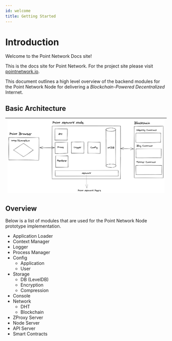 ```yaml
---
id: welcome
title: Getting Started
---
```


# Introduction

Welcome to the Point Network Docs site!

This is the docs site for Point Network. For the project site please visit [pointnetwork.io](http://pointnetwork.io).

This document outlines a high level overview of the backend modules for the Point Network Node for delivering a *Blockchain-Powered Decentralized* Internet.

## Basic Architecture

| ![alt-text](assets/point-network.png) |
| ------ |

## Overview

Below is a list of modules that are used for the Point Network Node prototype implementation.

* Application Loader
* Context Manager
* Logger
* Process Manager
* Config
  - Application
  - User
* Storage
  - DB (LevelDB)
  - Encryption
  - Compression
* Console
* Network
  - DHT
  - Blockchain
* ZProxy Server
* Node Server
* API Server
* Smart Contracts